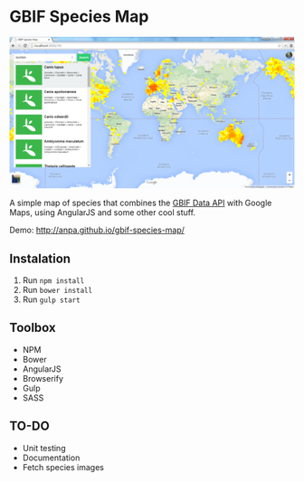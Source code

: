 # GBIF Species Map

![alt tag](screen.png)

A simple map of species that combines the [GBIF Data API](http://www.gbif.org/developer/summary) with Google Maps, using AngularJS and some other cool stuff.

Demo: http://anpa.github.io/gbif-species-map/

## Instalation

1. Run `npm install`
2. Run `bower install`
3. Run `gulp start`

## Toolbox

* NPM
* Bower
* AngularJS
* Browserify
* Gulp
* SASS

## TO-DO

* Unit testing
* Documentation
* Fetch species images
